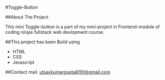 #Toggle-Button

##About The Project

This mini Toggle-button is a part of my mini-project in Frontend-module of coding ninjas fullstack web devlopment course.


##This project has been Build using

* HTML
* CSS
* Javascript

##Contact 
mail: utsavkumargupta8191@gmail.com

